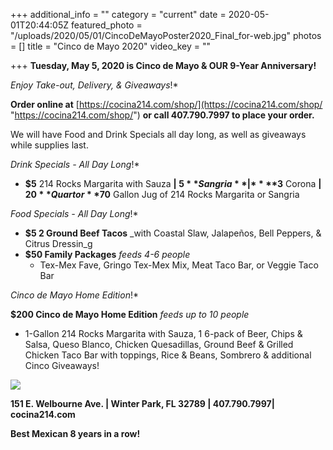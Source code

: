 +++
additional_info = ""
category = "current"
date = 2020-05-01T20:44:05Z
featured_photo = "/uploads/2020/05/01/CincoDeMayoPoster2020_Final_for-web.jpg"
photos = []
title = "Cinco de Mayo 2020"
video_key = ""

+++
**Tuesday, May 5, 2020 is Cinco de Mayo & OUR 9-Year Anniversary!**

_Enjoy Take-out, Delivery, & Giveaways_!*

**Order online at** [https://cocina214.com/shop/](https://cocina214.com/shop/ "https://cocina214.com/shop/") **or call 407.790.7997 to place your order.**

We will have Food and Drink Specials all day long, as well as giveaways while supplies last.

_Drink Specials - All Day Long_!*

* **$5** 214 Rocks Margarita with Sauza **| $5** Sangria **|** **$3** Corona **|** **$20** Quart or **$70** Gallon Jug of 214 Rocks Margarita or Sangria

_Food Specials - All Day Long_!*

* **$5 2 Ground Beef Tacos** _with Coastal Slaw, Jalapeños, Bell Peppers, & Citrus Dressin_g
* **$50 Family Packages** _feeds 4-6 people_
  * Tex-Mex Fave, Gringo Tex-Mex Mix, Meat Taco Bar, or Veggie Taco Bar

_Cinco de Mayo Home Edition_!*

**$200 Cinco de Mayo Home Edition** _feeds up to 10 people_

* 1-Gallon 214 Rocks Margarita with Sauza, 1 6-pack of Beer, Chips & Salsa, Queso Blanco, Chicken Quesadillas, Ground Beef & Grilled Chicken Taco Bar with toppings, Rice & Beans, Sombrero & additional Cinco Giveaways!

![](/uploads/2020/05/01/CincoDeMayoPoster2020_Final_for-web.jpg)

**151 E. Welbourne Ave. | Winter Park, FL 32789 | 407.790.7997| cocina214.com**

**Best Mexican 8 years in a row!**